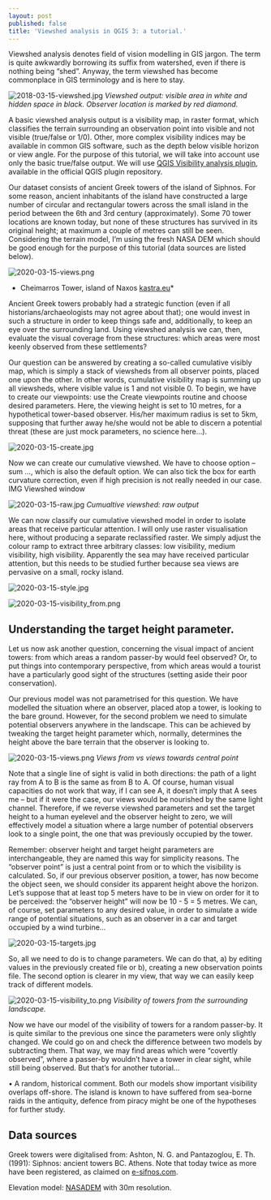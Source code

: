 ```yaml
---
layout: post
published: false
title: 'Viewshed analysis in QGIS 3: a tutorial.'
---
```


Viewshed analysis denotes field of vision modelling in GIS jargon. The term is quite awkwardly borrowing its suffix from watershed, even if there is nothing being “shed”. Anyway, the term viewshed has become commonplace in GIS terminology and is here to stay. 

![2018-03-15-viewshed.jpg]({{site.baseurl}}/figures/2020-03-15-viewshed.jpg)
*Viewshed output: visible area in white and hidden space in black. Observer location is marked by red diamond.* 

A basic viewshed analysis output is a visibility map, in raster format, which classifies the terrain surrounding an observation point into visible and not visible (true/false or 1/0). Other, more complex visibility indices may be available in common GIS software, such as the depth below visible horizon or view angle. For the purpose of this tutorial, we will take into account use only the basic true/false output. We will use [QGIS Visibility analysis plugin]( http://www.zoran-cuckovic.from.hr/QGIS-visibility-analysis/), available in the official QGIS plugin repository. 

Our dataset consists of ancient Greek towers of the island of Siphnos. For some reason, ancient inhabitants of the island have constructed a large number of circular and rectangular towers across the small island in the period between the 6th and 3rd century (approximately). Some 70 tower locations are known today, but none of these structures has survived in its original height; at maximum a couple of metres can still be seen. Considering the terrain model, I’m using the fresh NASA DEM which should be good enough for the purpose of this tutorial (data sources are listed below). 

![2020-03-15-views.png]({{site.baseurl}}/figures/2020-03-15-views.png)
* Cheimarros Tower, island of Naxos [kastra.eu](https://www.kastra.eu/castleen.php?kastro=xeimaros)*

Ancient Greek towers probably had a strategic function (even if all historians/archaeologists may not agree about that); one would invest in such a structure in order to keep things safe and, additionally, to keep an eye over the surrounding land. Using viewshed analysis we can, then, evaluate the visual coverage from these structures: which areas were most keenly observed from these settlements? 

Our question can be answered by creating a so-called cumulative visibly map, which is simply a stack of viewsheds from all observer points, placed one upon the other. In other words, cumulative visibility map is summing up all viewsheds, where visible value is 1 and not visible 0. To begin, we have to create our viewpoints: use the Create viewpoints routine and choose desired parameters. Here, the viewing height is set to 10 metres, for a hypothetical tower-based observer. His/her maximum radius is set to 5km, supposing that further away he/she would not be able to discern a potential threat (these are just mock parameters, no science here…). 

![2020-03-15-create.jpg]({{site.baseurl}}/figures/2020-03-15-create.jpg)

Now we can create our cumulative viewshed. We have to choose option – sum …, which is also the default option. We can also tick the box for earth curvature correction, even if high precision is not really needed in our case.  
IMG Viewshed window

![2020-03-15-raw.jpg]({{site.baseurl}}/figures/2020-03-15-raw.jpg)
*Cumualtive viewshed: raw output*

We can now classify our cumulative viewshed model in order to isolate areas that receive particular attention. I will only use raster visualisation here, without producing a separate reclassified raster. We simply adjust the colour ramp to extract three arbitrary classes: low visibility, medium visibility, high visibility. Apparently the sea may have received particular attention, but this needs to be studied further because sea views are pervasive on a small, rocky island. 

![2020-03-15-style.jpg]({{site.baseurl}}/figures/2020-03-15-style.jpg)

![2020-03-15-visibility_from.png]({{site.baseurl}}/figures/2020-03-15-visibility_from.png)

## Understanding the target height parameter. 

Let us now ask another question, concerning the visual impact of ancient towers: from which areas a random passer-by would feel observed? Or, to put things into contemporary perspective, from which areas would a tourist have a particularly good sight of the structures (setting aside their poor conservation). 

Our previous model was not parametrised for this question. We have modelled the situation where an observer, placed atop a tower, is looking to the bare ground. However, for the second problem we need to simulate potential observers anywhere in the landscape. This can be achieved by tweaking the target height parameter which, normally, determines the height above the bare terrain that the observer is looking to. 

![2020-03-15-views.png]({{site.baseurl}}/figures/2020-03-15-views.png)
*Views from vs views towards central point*

Note that a single line of sight is valid in both directions: the path of a light ray from A to B is the same as from B to A. Of course, human visual capacities do not work that way, if I can see A, it doesn’t imply that A sees me – but if it were the case, our views would be nourished by the same light channel. Therefore, if we reverse viewshed parameters and set the target height to a human eyelevel and the observer height to zero, we will effectively model a situation where a large number of potential observers look to a single point, the one that was previously occupied by the tower.

Remember: observer height and target height parameters are interchangeable, they are named this way for simplicity reasons. The “observer point” is just a central point from or to which the visibility is calculated. So, if our previous observer position, a tower, has now become the object seen, we should consider its apparent height above the horizon. Let’s suppose that at least top 5 meters have to be in view on order for it to be perceived: the “observer height” will now be 10 - 5 = 5 metres. We can, of course, set parameters to any desired value, in order to simulate a wide range of potential situations, such as an observer in a car and target occupied by a wind turbine… 

![2020-03-15-targets.jpg]({{site.baseurl}}/figures/2020-03-15-targets.jpg)

So, all we need to do is to change parameters. We can do that, a) by editing values in the previously created file or b), creating a new observation points file. The second option is clearer in my view, that way we can easily keep track of different models. 

![2020-03-15-visibility_to.png]({{site.baseurl}}/figures/2020-03-15-visibility_to.png)
*Visibility of towers from the surrounding landscape.*

Now we have our model of the visibility of towers for a random passer-by. It is quite similar to the previous one since the parameters were only slightly changed. We could go on and check the difference between two models by subtracting them. That way, we may find areas which were “covertly observed”, where a passer-by wouldn’t have a tower in clear sight, while still being observed. But that’s for another tutorial…  
 
•	A random, historical comment. Both our models show important visibility overlaps off-shore. The island is known to have suffered from sea-borne raids in the antiquity, defence from piracy might be one of the hypotheses for further study. 

## Data sources

Greek towers were digitalised from: Ashton, N. G. and Pantazoglou, E. Th. (1991): Siphnos: ancient towers BC. Athens. Note that today twice as more have been registered, as claimed on [e-sifnos.com](http://sifnos1.e-sifnos.com/explore-sifnos/ancient-towers.php). 

Elevation model: [NASADEM](https://earthdata.nasa.gov/esds/competitive-programs/measures/nasadem) with 30m resolution.
